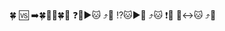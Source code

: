 🍀 🆚 ➡️🍀🐶📌🍀🐱
       ❓🐶▶️🐱
              ⤴️🐶
       ⁉️🐱▶️🐶
              ⤴️🐱
       ❗️💭 🐶↔️🐱
              ⤴️🚫
